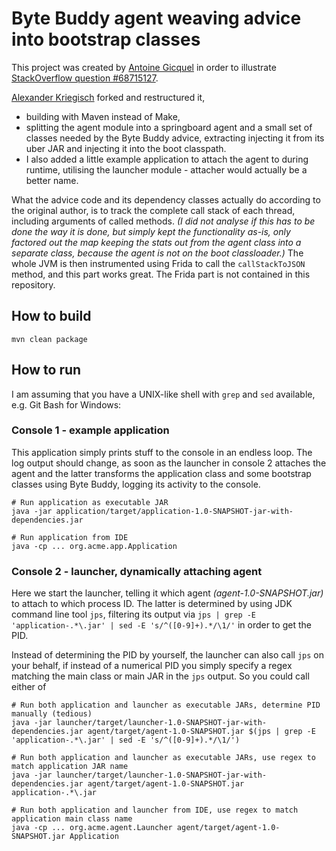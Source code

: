 # Byte Buddy agent weaving advice into bootstrap classes

This project was created by [Antoine Gicquel](https://github.com/Antoine-Gicquel) in order to illustrate
[StackOverflow question #68715127](https://stackoverflow.com/q/68715127/1082681).

[Alexander Kriegisch](https://github.com/kriegaex) forked and restructured it,
  * building with Maven instead of Make,
  * splitting the agent module into a springboard agent and a small set of classes needed by the Byte Buddy advice,
    extracting injecting it from its uber JAR and injecting it into the boot classpath. 
  * I also added a little example application to attach the agent to during runtime, utilising the launcher module -
    attacher would actually be a better name.

What the advice code and its dependency classes actually do according to the original author, is to track the complete
call stack of each thread, including arguments of called methods. _(I did not analyse if this has to be done the way it is done, but simply kept
the functionality as-is, only factored out the map keeping the stats out from the agent class into a separate class,
because the agent is not on the boot classloader.)_ The whole JVM is then instrumented using Frida to call the
`callStackToJSON` method, and this part works great. The Frida part is not contained in this repository.

## How to build

```shell
mvn clean package
```

## How to run

I am assuming that you have a UNIX-like shell with `grep` and `sed` available, e.g. Git Bash for Windows:

### Console 1 - example application

This application simply prints stuff to the console in an endless loop. The log output should change, as soon as the
launcher in console 2 attaches the agent and the latter transforms the application class and some bootstrap classes
using Byte Buddy, logging its activity to the console.

```shell
# Run application as executable JAR
java -jar application/target/application-1.0-SNAPSHOT-jar-with-dependencies.jar

# Run application from IDE
java -cp ... org.acme.app.Application
```

### Console 2 - launcher, dynamically attaching agent

Here we start the launcher, telling it which agent _(agent-1.0-SNAPSHOT.jar)_ to attach to which process ID. The latter
is determined by using JDK command line tool `jps`, filtering its output via `jps | grep -E 'application-.*\.jar' |
sed -E 's/^([0-9]+).*/\1/'` in order to get the PID.

Instead of determining the PID by yourself, the launcher can also call `jps` on your behalf, if instead of a numerical
PID you simply specify a regex matching the main class or main JAR in the `jps` output. So you could call either of 

```shell
# Run both application and launcher as executable JARs, determine PID manually (tedious)
java -jar launcher/target/launcher-1.0-SNAPSHOT-jar-with-dependencies.jar agent/target/agent-1.0-SNAPSHOT.jar $(jps | grep -E 'application-.*\.jar' | sed -E 's/^([0-9]+).*/\1/')

# Run both application and launcher as executable JARs, use regex to match application JAR name
java -jar launcher/target/launcher-1.0-SNAPSHOT-jar-with-dependencies.jar agent/target/agent-1.0-SNAPSHOT.jar application-.*\.jar

# Run both application and launcher from IDE, use regex to match application main class name
java -cp ... org.acme.agent.Launcher agent/target/agent-1.0-SNAPSHOT.jar Application
```
